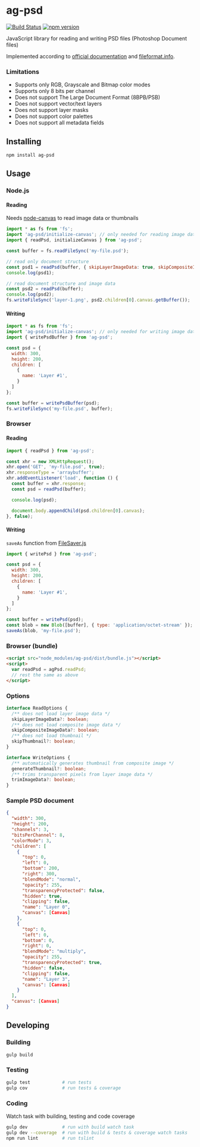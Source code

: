 # ag-psd

[![Build Status](https://travis-ci.org/Agamnentzar/ag-psd.svg)](https://travis-ci.org/Agamnentzar/ag-psd)
[![npm version](https://badge.fury.io/js/ag-psd.svg)](https://badge.fury.io/js/ag-psd)

JavaScript library for reading and writing PSD files (Photoshop Document files)

Implemented according to [official documentation](https://www.adobe.com/devnet-apps/photoshop/fileformatashtml/)
and [fileformat.info](http://www.fileformat.info/format/psd/egff.htm).

### Limitations

* Supports only RGB, Grayscale and Bitmap color modes
* Supports only 8 bits per channel
* Does not support The Large Document Format (8BPB/PSB) 
* Does not support vector/text layers
* Does not support layer masks
* Does not support color palettes
* Does not support all metadata fields

## Installing

```bash
npm install ag-psd
```

## Usage

### Node.js

#### Reading

Needs [node-canvas](https://github.com/Automattic/node-canvas) to read image data or thumbnails

```javascript
import * as fs from 'fs';
import 'ag-psd/initialize-canvas'; // only needed for reading image data and thumbnails
import { readPsd, initializeCanvas } from 'ag-psd';

const buffer = fs.readFileSync('my-file.psd');

// read only document structure
const psd1 = readPsd(buffer, { skipLayerImageData: true, skipCompositeImageData: true, skipThumbnail: true });
console.log(psd1);

// read document structure and image data
const psd2 = readPsd(buffer);
console.log(psd2);
fs.writeFileSync('layer-1.png', psd2.children[0].canvas.getBuffer());
```

#### Writing

```javascript
import * as fs from 'fs';
import 'ag-psd/initialize-canvas'; // only needed for writing image data and thumbnails
import { writePsdBuffer } from 'ag-psd';

const psd = {
  width: 300,
  height: 200,
  children: [
    {
      name: 'Layer #1',
    }
  ]
};

const buffer = writePsdBuffer(psd);
fs.writeFileSync('my-file.psd', buffer);
```

### Browser

#### Reading

```javascript
import { readPsd } from 'ag-psd';

const xhr = new XMLHttpRequest();
xhr.open('GET', 'my-file.psd', true);
xhr.responseType = 'arraybuffer';
xhr.addEventListener('load', function () {
  const buffer = xhr.response;
  const psd = readPsd(buffer);

  console.log(psd);

  document.body.appendChild(psd.children[0].canvas);
}, false);
```

#### Writing

`saveAs` function from [FileSaver.js](https://github.com/eligrey/FileSaver.js/)

```javascript
import { writePsd } from 'ag-psd';

const psd = {
  width: 300,
  height: 200,
  children: [
    {
      name: 'Layer #1',
    }
  ]
};

const buffer = writePsd(psd);
const blob = new Blob([buffer], { type: 'application/octet-stream' });
saveAs(blob, 'my-file.psd');
```

### Browser (bundle)

```html
<script src="node_modules/ag-psd/dist/bundle.js"></script>
<script>
  var readPsd = agPsd.readPsd;
  // rest the same as above
</script>
```

### Options

```typescript
interface ReadOptions {
  /** does not load layer image data */
  skipLayerImageData?: boolean;
  /** does not load composite image data */
  skipCompositeImageData?: boolean;
  /** does not load thumbnail */
  skipThumbnail?: boolean;
}

interface WriteOptions {
  /** automatically generates thumbnail from composite image */
  generateThumbnail?: boolean;
  /** trims transparent pixels from layer image data */
  trimImageData?: boolean;
}
```

### Sample PSD document

```json
{
  "width": 300,
  "height": 200,
  "channels": 3,
  "bitsPerChannel": 8,
  "colorMode": 3,
  "children": [
    {
      "top": 0,
      "left": 0,
      "bottom": 200,
      "right": 300,
      "blendMode": "normal",
      "opacity": 255,
      "transparencyProtected": false,
      "hidden": true,
      "clipping": false,
      "name": "Layer 0",
      "canvas": [Canvas]
    },
    {
      "top": 0,
      "left": 0,
      "bottom": 0,
      "right": 0,
      "blendMode": "multiply",
      "opacity": 255,
      "transparencyProtected": true,
      "hidden": false,
      "clipping": false,
      "name": "Layer 3",
      "canvas": [Canvas]
    }
  ],
  "canvas": [Canvas]
}
```

## Developing

### Building

```bash
gulp build
```

### Testing

```bash
gulp test            # run tests
gulp cov             # run tests & coverage
```

### Coding

Watch task with building, testing and code coverage

```bash
gulp dev             # run with build watch task
gulp dev --coverage  # run with build & tests & coverage watch tasks
npm run lint         # run tslint
```
